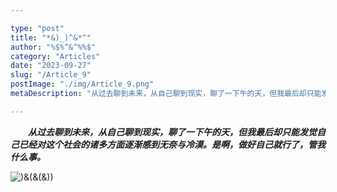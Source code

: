 ```yaml
---

type: "post"
title: "*&)_)^&*^"
author: "%$%^&^%%$"
category: "Articles"
date: "2023-09-27"
slug: "/Article_9"
postImage: "./img/Article_9.png"
metaDescription: "从过去聊到未来，从自己聊到现实，聊了一下午的天，但我最后却只能发觉自己已经对这个社会的诸多方面逐渐感到无奈与冷漠。是啊，做好自己就行了，管我什么事。"

---
```


&emsp;&emsp;***从过去聊到未来，从自己聊到现实，聊了一下午的天，但我最后却只能发觉自己已经对这个社会的诸多方面逐渐感到无奈与冷漠。是啊，做好自己就行了，管我什么事。***

![)&*(&(*&))](./img/Article_9.png)